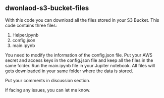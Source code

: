 ## dwonlaod-s3-bucket-files

With this code you can download all the files stored in your S3 Bucket. This code contains three files:
1. Helper.ipynb
2. config.json
3. main.ipynb

You need to modify the information of the config.json file. Put your AWS secret and access keys in the config.json file and keep all the files in the same folder. Run the main.ipynb file in your Jupiter notebook. All files will gets downloaded in your same folder where the data is stored.

Put your comments in discussion section.

If facing any issues, you can let me know.
